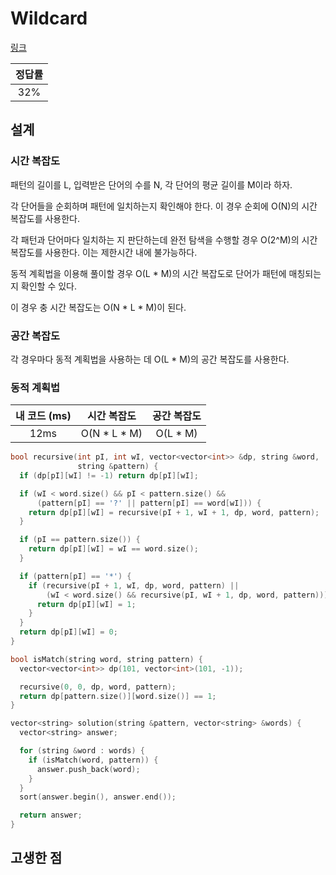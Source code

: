 # Wildcard

[링크](https://www.algospot.com/judge/problem/read/WILDCARD)

| 정답률 |
| :----: |
|  32%   |

## 설계

### 시간 복잡도

패턴의 길이를 L, 입력받은 단어의 수를 N, 각 단어의 평균 길이를 M이라 하자.

각 단어들을 순회하며 패턴에 일치하는지 확인해야 한다. 이 경우 순회에 O(N)의 시간 복잡도를 사용한다.

각 패턴과 단어마다 일치하는 지 판단하는데 완전 탐색을 수행할 경우 O(2^M)의 시간 복잡도를 사용한다. 이는 제한시간 내에 불가능하다.

동적 계획법을 이용해 풀이할 경우 O(L \* M)의 시간 복잡도로 단어가 패턴에 매칭되는지 확인할 수 있다.

이 경우 충 시간 복잡도는 O(N \* L \* M)이 된다.

### 공간 복잡도

각 경우마다 동적 계획법을 사용하는 데 O(L \* M)의 공간 복잡도를 사용한다.

### 동적 계획법

| 내 코드 (ms) |  시간 복잡도   | 공간 복잡도 |
| :----------: | :------------: | :---------: |
|     12ms     | O(N \* L \* M) |  O(L \* M)  |

```cpp
bool recursive(int pI, int wI, vector<vector<int>> &dp, string &word,
               string &pattern) {
  if (dp[pI][wI] != -1) return dp[pI][wI];

  if (wI < word.size() && pI < pattern.size() &&
      (pattern[pI] == '?' || pattern[pI] == word[wI])) {
    return dp[pI][wI] = recursive(pI + 1, wI + 1, dp, word, pattern);
  }

  if (pI == pattern.size()) {
    return dp[pI][wI] = wI == word.size();
  }

  if (pattern[pI] == '*') {
    if (recursive(pI + 1, wI, dp, word, pattern) ||
        (wI < word.size() && recursive(pI, wI + 1, dp, word, pattern))) {
      return dp[pI][wI] = 1;
    }
  }
  return dp[pI][wI] = 0;
}

bool isMatch(string word, string pattern) {
  vector<vector<int>> dp(101, vector<int>(101, -1));

  recursive(0, 0, dp, word, pattern);
  return dp[pattern.size()][word.size()] == 1;
}

vector<string> solution(string &pattern, vector<string> &words) {
  vector<string> answer;

  for (string &word : words) {
    if (isMatch(word, pattern)) {
      answer.push_back(word);
    }
  }
  sort(answer.begin(), answer.end());

  return answer;
}
```

## 고생한 점
